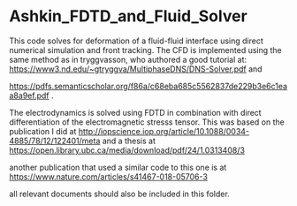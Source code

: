 # Ashkin_FDTD_and_Fluid_Solver

This code solves for deformation of a fluid-fluid interface using direct numerical simulation and front tracking. The CFD is implemented using the same method as 
in tryggvasson, who authored a good tutorial at: https://www3.nd.edu/~gtryggva/MultiphaseDNS/DNS-Solver.pdf and

https://pdfs.semanticscholar.org/f86a/c68eba685c5562837de229b3e6c1eaa8a9ef.pdf .

The electrodynamics is solved using FDTD in combination with direct differentiation of the electromagnetic stresss tensor. This was based on the publication I did at http://iopscience.iop.org/article/10.1088/0034-4885/78/12/122401/meta and a thesis at https://open.library.ubc.ca/media/download/pdf/24/1.0313408/3

another publication that used a similar code to this one is at  https://www.nature.com/articles/s41467-018-05706-3

all relevant documents should also be included in this folder.

